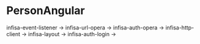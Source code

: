 # PersonAngular

infisa-event-listener -> infisa-url-opera ->
infisa-auth-opera -> infisa-http-client -> 
infisa-layout -> infisa-auth-login ->
